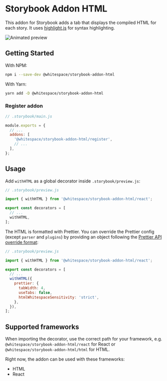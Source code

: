 # Storybook Addon HTML

This addon for Storybook adds a tab that displays the compiled HTML for each
story. It uses [highlight.js](https://highlightjs.org/) for syntax highlighting.

![Animated preview](https://raw.githubusercontent.com/whitespace-se/storybook-addon-html/master/image.gif)

## Getting Started

With NPM:

```sh
npm i --save-dev @whitespace/storybook-addon-html
```

With Yarn:

```sh
yarn add -D @whitespace/storybook-addon-html
```

### Register addon

```js
// .storybook/main.js

module.exports = {
  // ...
  addons: [
    '@whitespace/storybook-addon-html/register',
    // ...
  ],
};
```

## Usage

Add `withHTML` as a global decorator inside `.storybook/preview.js`:

```js
// .storybook/preview.js

import { withHTML } from '@whitespace/storybook-addon-html/react';

export const decorators = [
  // ...
  withHTML,
];
```

The HTML is formatted with Prettier. You can override the Prettier config
(except `parser` and `plugins`) by providing an object following the
[Prettier API override format](https://prettier.io/docs/en/options.html):

```js
// .storybook/preview.js

import { withHTML } from '@whitespace/storybook-addon-html/react';

export const decorators = [
  // ...
  withHTML({
    prettier: {
      tabWidth: 4,
      useTabs: false,
      htmlWhitespaceSensitivity: 'strict',
    },
  }),
];
```

## Supported frameworks

When importing the decorator, use the correct path for your framework, e.g.
`@whitespace/storybook-addon-html/react` for React or
`@whitespace/storybook-addon-html/html` for HTML.

Right now, the addon can be used with these frameworks:

- HTML
- React

